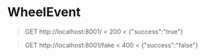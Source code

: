 # WheelEvent

> GET http://localhost:8001/
< 200
< {"success":"true"}

> GET http://localhost:8001/fake
< 400
< {"success":"false"}
